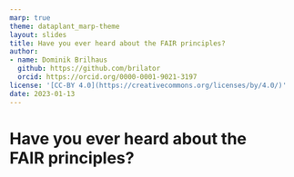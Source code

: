 ```yaml
---
marp: true
theme: dataplant_marp-theme
layout: slides
title: Have you ever heard about the FAIR principles?
author:
- name: Dominik Brilhaus
  github: https://github.com/brilator
  orcid: https://orcid.org/0000-0001-9021-3197
license: '[CC-BY 4.0](https://creativecommons.org/licenses/by/4.0/)'
date: 2023-01-13
---
```


# Have you ever heard about the <br> **FAIR principles**?

<style scoped>
section {
  text-align: center;
  background: #F9CD69;
}
section::after {
  display: none;
}
footer {
  display: none;
}
</style>


<!-- 
Exercise: Association map
-->
